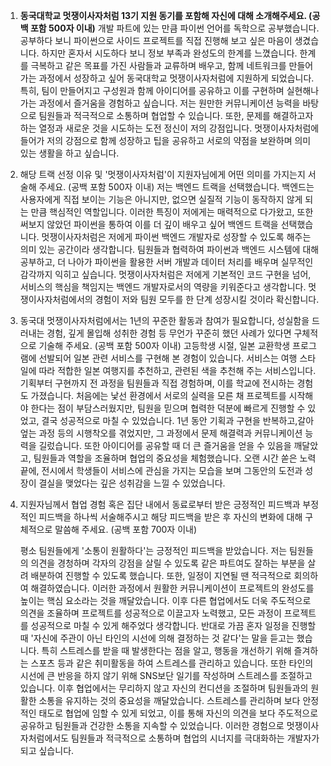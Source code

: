 1. **동국대학교 멋쟁이사자처럼 13기 지원 동기를 포함해 자신에 대해 소개해주세요. (공백 포함 500자 이내)**
	 개발 파트에 있는 만큼 파이썬 언어를 독학으로 공부했습니다. 공부하다 보니 파이썬으로 사이드 프로젝트를 직접 진행해 보고 싶은 마음이 생겼습니다. 하지만 혼자서 시도하다 보니 정보 부족과 완성도의 한계를 느꼈습니다. 한계를 극복하고 같은 목표를 가진 사람들과 교류하며 배우고, 함께 네트워크를 만들어가는 과정에서 성장하고 싶어 동국대학교 멋쟁이사자처럼에 지원하게 되었습니다. 특히, 팀이 만들어지고 구성원과 함께 아이디어를 공유하고 이를 구현하며 실현해나가는 과정에서 즐거움을 경험하고 싶습니다.
	 저는 원만한 커뮤니케이션 능력을 바탕으로 팀원들과 적극적으로 소통하며 협업할 수 있습니다. 또한, 문제를 해결하고자 하는 열정과 새로운 것을 시도하는 도전 정신이 저의 강점입니다. 멋쟁이사자처럼에 들어가 저의 강점으로 함께 성장하고 팁을 공유하고 서로의 약점을 보완하며 의미 있는 생활을 하고 싶습니다.

2. 해당 트랙 선정 이유 및 '멋쟁이사자처럼'이 지원자님에게 어떤 의미를 가지는지 서술해 주세요. (공백 포함 500자 이내)
		저는 백엔드 트랙을 선택했습니다. 백엔드는 사용자에게 직접 보이는 기능은 아니지만, 없으면 실질적 기능이 동작하지 않게 되는 만큼 핵심적인 역할입니다. 이러한 특징이 저에게는 매력적으로 다가왔고, 또한 써보지 않았던 파이썬을 통하여 이를 더 깊이 배우고 싶어 백엔드 트랙을 선택했습니다.
		멋쟁이사자처럼은 저에게 파이썬 백엔드 개발자로 성장할 수 있도록 해주는 의미 있는 공간이라 생각합니다. 팀원들과 협력하여 파이썬과 백엔드 시스템에 대해 공부하고, 더 나아가 파이썬을 활용한 서버 개발과 데이터 처리를 배우며 실무적인 감각까지 익히고 싶습니다. 멋쟁이사자처럼은 저에게 기본적인 코드 구현을 넘어, 서비스의 핵심을 책임지는 백엔드 개발자로서의 역량을 키워준다고 생각합니다. 멋쟁이사자처럼에서의 경험이 저와 팀원 모두를 한 단계 성장시킬 것이라 확신합니다.

3.  동국대 멋쟁이사자처럼에서는 1년의 꾸준한 활동과 참여가 필요합니다, 성실함을 드러내는 경험, 깊게 몰입해 성취한 경험 등 무언가 꾸준히 했던 사례가 있다면 구체적으로 기술해 주세요. (공백 포함 500자 이내)
		고등학생 시절, 일본 교환학생 프로그램에 선발되어 일본 관련 서비스를 구현해 본 경험이 있습니다. 서비스는 여행 스타일에 따라 적합한 일본 여행지를 추천하고, 관련된 색을 추천해 주는 서비스입니다. 기획부터 구현까지 전 과정을 팀원들과 직접 경험하며, 이를 학교에 전시하는 경험도 가졌습니다.
		처음에는 낯선 환경에서 서로의 실력을 모른 채 프로젝트를 시작해야 한다는 점이 부담스러웠지만, 팀원을 믿으며 협력한 덕분에 빠르게 진행할 수 있었고, 결국 성공적으로 마칠 수 있었습니다. 1년 동안 기획과 구현을 반복하고,갈아엎는 과정 등의 시행착오를 겪었지만, 그 과정에서 문제 해결력과 커뮤니케이션 능력을 길렀습니다. 또한 아이디어를 공유할 때 더 큰 즐거움을 얻을 수 있음을 깨달았고, 팀원들과 역할을 조율하며 협업의 중요성을 체험했습니다. 오랜 시간 쏟은 노력 끝에, 전시에서 학생들이 서비스에 관심을 가지는 모습을 보며 그동안의 도전과 성장이 결실을 맺었다는 깊은 성취감을 느낄 수 있었습니다.

4.  지원자님께서 협업 경험 혹은 집단 내에서 동료로부터 받은 긍정적인 피드백과 부정적인 피드백을 하나씩 서술해주시고 해당 피드백을 받은 후 자신의 변화에 대해 구체적으로 말씀해 주세요. (공백 포함 700자 이내)

	 평소 팀원들에게 '소통이 원활하다'는 긍정적인 피드백을 받았습니다. 저는 팀원들의 의견을 경청하며 각자의 강점을 살릴 수 있도록 같은 파트여도 잘하는 부분을 살려 배분하여 진행할 수 있도록 했습니다. 또한, 일정이 지연될 땐 적극적으로 회의하여 해결하였습니다. 이러한 과정에서 원활한 커뮤니케이션이 프로젝트의 완성도를 높이는 핵심 요소라는 것을 깨달았습니다. 이후 다른 협업에서도 더욱 주도적으로 의견을 조율하며 프로젝트를 성공적으로 이끌고자 노력했고, 모든 과정이 프로젝트를 성공적으로 마칠 수 있게 해주었다 생각합니다.
	반대로 가끔 혼자 일정을 진행할 때 '자신에 주관이 아닌 타인의 시선에 의해 결정하는 것 같다'는 말을 듣고는 했습니다. 특히 스트레스를 받을 때 발생한다는 점을 알고, 행동을 개선하기 위해 즐겨하는 스포츠 등과 같은 취미활동을 하여 스트레스를 관리하고 있습니다. 또한 타인의 시선에 큰 반응을 하지 않기 위해 SNS보단 일기를 작성하며 스트레스를 조절하고 있습니다.
	이후 협업에서는 무리하지 않고 자신의 컨디션을 조절하며 팀원들과의 원활한 소통을 유지하는 것의 중요성을 깨달았습니다. 스트레스를 관리하며 보다 안정적인 태도로 협업에 임할 수 있게 되었고, 이를 통해 자신의 의견을 보다 주도적으로 공유하고 팀원들과 건강한 소통을 지속할 수 있었습니다. 이러한 경험으로 멋쟁이사자처럼에서도 팀원들과 적극적으로 소통하며 협업의 시너지를 극대화하는 개발자가 되고 싶습니다.